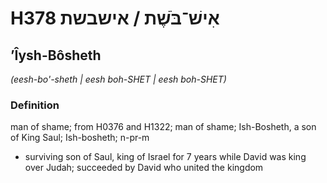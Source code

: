 # H378 אִישׁ־בֹּשֶׁת / אישבשת

## ʼÎysh-Bôsheth

_(eesh-bo'-sheth | eesh boh-SHET | eesh boh-SHET)_

### Definition

man of shame; from H0376 and H1322; man of shame; Ish-Bosheth, a son of King Saul; Ish-bosheth; n-pr-m

- surviving son of Saul, king of Israel for 7 years while David was king over Judah; succeeded by David who united the kingdom
